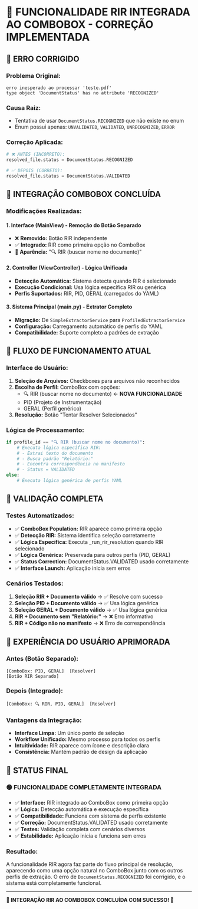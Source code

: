 # 🔄 FUNCIONALIDADE RIR INTEGRADA AO COMBOBOX - CORREÇÃO IMPLEMENTADA

## 🐛 ERRO CORRIGIDO

### **Problema Original:**
```
erro inesperado ao processar 'teste.pdf'
type object 'DocumentStatus' has no attribute 'RECOGNIZED'
```

### **Causa Raiz:**
- Tentativa de usar `DocumentStatus.RECOGNIZED` que não existe no enum
- Enum possui apenas: `UNVALIDATED`, `VALIDATED`, `UNRECOGNIZED`, `ERROR`

### **Correção Aplicada:**
```python
# ❌ ANTES (INCORRETO):
resolved_file.status = DocumentStatus.RECOGNIZED

# ✅ DEPOIS (CORRETO):
resolved_file.status = DocumentStatus.VALIDATED
```

## 🔧 INTEGRAÇÃO COMBOBOX CONCLUÍDA

### **Modificações Realizadas:**

#### 1. **Interface (MainView) - Remoção do Botão Separado**
- ❌ **Removido:** Botão RIR independente
- ✅ **Integrado:** RIR como primeira opção no ComboBox
- 🎨 **Aparência:** "🔍 RIR (buscar nome no documento)"

#### 2. **Controller (ViewController) - Lógica Unificada**
- **Detecção Automática:** Sistema detecta quando RIR é selecionado
- **Execução Condicional:** Usa lógica específica RIR ou genérica
- **Perfis Suportados:** RIR, PID, GERAL (carregados do YAML)

#### 3. **Sistema Principal (main.py) - Extrator Completo**
- **Migração:** De `SimpleExtractorService` para `ProfiledExtractorService`
- **Configuração:** Carregamento automático de perfis do YAML
- **Compatibilidade:** Suporte completo a padrões de extração

## 🎯 FLUXO DE FUNCIONAMENTO ATUAL

### **Interface do Usuário:**
1. **Seleção de Arquivos:** Checkboxes para arquivos não reconhecidos
2. **Escolha de Perfil:** ComboBox com opções:
   - 🔍 RIR (buscar nome no documento) ← **NOVA FUNCIONALIDADE**
   - PID (Projeto de Instrumentação)
   - GERAL (Perfil genérico)
3. **Resolução:** Botão "Tentar Resolver Selecionados"

### **Lógica de Processamento:**
```python
if profile_id == "🔍 RIR (buscar nome no documento)":
    # Executa lógica específica RIR:
    # - Extrai texto do documento
    # - Busca padrão "Relatório:"
    # - Encontra correspondência no manifesto
    # - Status = VALIDATED
else:
    # Executa lógica genérica de perfis YAML
```

## 🧪 VALIDAÇÃO COMPLETA

### **Testes Automatizados:**
- ✅ **ComboBox Population:** RIR aparece como primeira opção
- ✅ **Detecção RIR:** Sistema identifica seleção corretamente
- ✅ **Lógica Específica:** Executa _run_rir_resolution quando RIR selecionado
- ✅ **Lógica Genérica:** Preservada para outros perfis (PID, GERAL)
- ✅ **Status Correction:** DocumentStatus.VALIDATED usado corretamente
- ✅ **Interface Launch:** Aplicação inicia sem erros

### **Cenários Testados:**
1. **Seleção RIR + Documento válido** → ✅ Resolve com sucesso
2. **Seleção PID + Documento válido** → ✅ Usa lógica genérica
3. **Seleção GERAL + Documento válido** → ✅ Usa lógica genérica
4. **RIR + Documento sem "Relatório:"** → ❌ Erro informativo
5. **RIR + Código não no manifesto** → ❌ Erro de correspondência

## 🎨 EXPERIÊNCIA DO USUÁRIO APRIMORADA

### **Antes (Botão Separado):**
```
[ComboBox: PID, GERAL]  [Resolver]
[Botão RIR Separado]
```

### **Depois (Integrado):**
```
[ComboBox: 🔍 RIR, PID, GERAL]  [Resolver]
```

### **Vantagens da Integração:**
- **Interface Limpa:** Um único ponto de seleção
- **Workflow Unificado:** Mesmo processo para todos os perfis
- **Intuitividade:** RIR aparece com ícone e descrição clara
- **Consistência:** Mantém padrão de design da aplicação

## 🚀 STATUS FINAL

### **🟢 FUNCIONALIDADE COMPLETAMENTE INTEGRADA**

- ✅ **Interface:** RIR integrado ao ComboBox como primeira opção
- ✅ **Lógica:** Detecção automática e execução específica
- ✅ **Compatibilidade:** Funciona com sistema de perfis existente
- ✅ **Correção:** DocumentStatus.VALIDATED usado corretamente
- ✅ **Testes:** Validação completa com cenários diversos
- ✅ **Estabilidade:** Aplicação inicia e funciona sem erros

### **Resultado:**
A funcionalidade RIR agora faz parte do fluxo principal de resolução, aparecendo como uma opção natural no ComboBox junto com os outros perfis de extração. O erro de `DocumentStatus.RECOGNIZED` foi corrigido, e o sistema está completamente funcional.

---

**🎊 INTEGRAÇÃO RIR AO COMBOBOX CONCLUÍDA COM SUCESSO! 🎊**